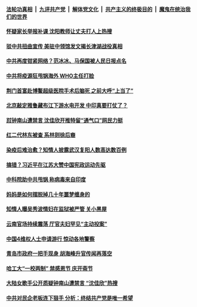 

####  [法轮功真相](../../../../basic/blob/master/README.md?t=11300502) &nbsp;|&nbsp; [九评共产党](../../../../9ping.md/blob/master/README.md?t=11300502) &nbsp;|&nbsp; [解体党文化](../../../../jtdwh.md/blob/master/README.md?t=11300502)  &nbsp;|&nbsp; [共产主义的终极目的](../../../../gczydzjmd.md/blob/master/README.md?t=11300502) &nbsp;|&nbsp; [魔鬼在统治我们的世界](../../../../mgztzwmdsj.md/blob/master/README.md?t=11300502) 

#### [怀疑家长举报补课 沈阳教师让丈夫打人上热搜](../pages/soh5/448150.md?t=11300502) 
#### [驳中共扭曲宣传 美驻中领馆发文揭长津湖战役真相](../pages/soh5/448165.md?t=11300502) 
#### [中共再度钳紧网络？范冰冰、马保国被人民日报点名](../pages/soh5/448147.md?t=11300502) 
#### [中共将疫源狂甩锅海外 WHO主任打脸](../pages/soh5/448135.md?t=11300502) 
#### [荆门首富赴博鳌超级医院手术后脑死 之前大呼“上当了”](../pages/soh5/448108.md?t=11300502) 
#### [北京敲定雅鲁藏布江下游水电开发 中印真要打仗了？](../pages/soh5/448126.md?t=11300502) 
#### [怼钟南山遭禁言 沈佳欣开推特留“通气口”网民力挺](../pages/soh5/448105.md?t=11300502) 
#### [红二代林东被查 系林则徐后裔](../pages/soh5/448090.md?t=11300502) 
#### [染疫后难治愈？知情人披露武汉复阳人数高达数百例 ](../pages/soh5/448087.md?t=11300502) 
#### [搞错？习近平在江苏大赞中国宪政运动先驱](../pages/soh5/448081.md?t=11300502) 
#### [中科院助中共甩锅 称病毒来自印度](../pages/soh5/448075.md?t=11300502) 
#### [妈妈是如何摆脱掉几十年噩梦缠身的](../pages/soh5/448045.md?t=11300502) 
#### [知情人曝吴秀波情妇在监狱被严管 关小黑屋](../pages/soh5/448027.md?t=11300502) 
#### [云南官场持续震荡 厅官夫妇罕见“主动投案”](../pages/soh5/447991.md?t=11300502) 
#### [中国4维权人士申请游行 惊动各地警察](../pages/soh5/447979.md?t=11300502) 
#### [青岛市政府一把手现身 胡海峰升官传闻再落空](../pages/soh5/447940.md?t=11300502) 
#### [哈工大“一校两制”  禁感恩节 庆开斋节](../pages/soh5/447895.md?t=11300502) 
#### [大陆女歌手公开质疑钟南山遭禁言  “沈佳欣”热搜](../pages/soh5/447862.md?t=11300502) 
#### [中共对民企老板连下狠手 分析：终结共产党是唯一希望](../pages/soh5/447853.md?t=11300502) 
